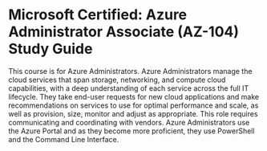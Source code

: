 # Microsoft Certified: Azure Administrator Associate (AZ-104) Study Guide
This course is for Azure Administrators. Azure Administrators manage the cloud services that span storage, networking, and compute cloud capabilities, with a deep understanding of each service across the full IT lifecycle. They take end-user requests for new cloud applications and make recommendations on services to use for optimal performance and scale, as well as provision, size, monitor and adjust as appropriate. This role requires communicating and coordinating with vendors. Azure Administrators use the Azure Portal and as they become more proficient, they use PowerShell and the Command Line Interface.


